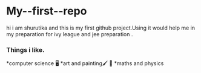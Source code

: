# My--first--repo
hi i am shurutika and this is my first github project.Using it would help me in my preparation for ivy league and jee preparation .

### Things i like.
*computer science 🖥️
*art and painting🖌️ 🎨 
*maths and physics

